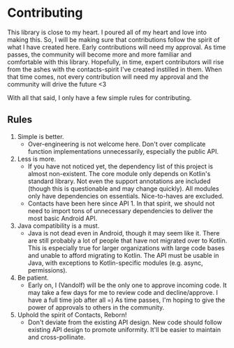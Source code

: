# Contributing

This library is close to my heart. I poured all of my heart and love into making this. So,
I will be making sure that contributions follow the spirit of what I have created here. Early
contributions will need my approval. As time passes, the community will become more and more
familiar and comfortable with this library. Hopefully, in time, expert contributors will rise from
the ashes with the contacts-spirit I've created instilled in them. When that time comes, not every
contribution will need my approval and the community will drive the future <3

With all that said, I only have a few simple rules for contributing.

## Rules

1. Simple is better.
    - Over-engineering is not welcome here. Don't over complicate function implementations
      unnecessarily, especially the public API.
2. Less is more.
    - If you have not noticed yet, the dependency list of this project is almost non-existent. The
      core module only depends on Kotlin's standard library. Not even the support annotations are
      included (though this is questionable and may change quickly). All modules only have
      dependencies on essentials. Nice-to-haves are excluded.
    - Contacts have been here since API 1. In that spirit, we should not need to import tons of
      unnecessary dependencies to deliver the most basic Android API.
3. Java compatibility is a must.
    - Java is not dead even in Android, though it may seem like it. There are still probably a lot of
      people that have not migrated over to Kotlin. This is especially true for larger organizations
      with large code bases and unable to afford migrating to Kotlin. The API must be usable in Java,
      with exceptions to Kotlin-specific modules (e.g. async, permissions).
4. Be patient.
    - Early on, I (Vandolf) will be the only one to approve incoming code. It may take a few days for
      me to review code and decline/approve. I have a full time job after all =) As time passes, I'm
      hoping to give the power of approvals to others in the community.
5. Uphold the spirit of Contacts, Reborn!
    - Don't deviate from the existing API design. New code should follow existing API design to
      promote uniformity. It'll be easier to maintain and cross-pollinate.
